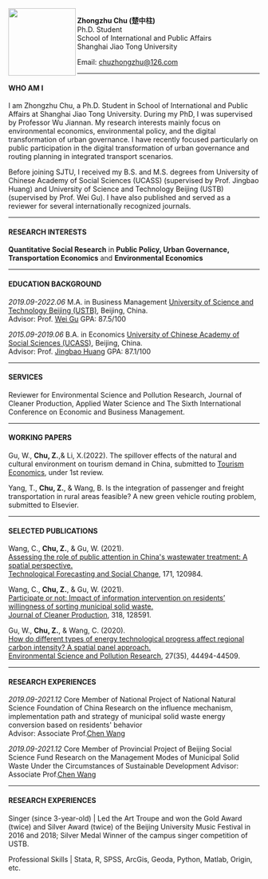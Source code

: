 <img align="left" src="./两寸 咧嘴笑.JPG" width = '135' height ='135'>

**Zhongzhu Chu (楚中柱)**  
Ph.D. Student  
School of International and Public Affairs  
Shanghai Jiao Tong University


Email: <chuzhongzhu@126.com>

---
#### WHO AM I

I am Zhongzhu Chu, a Ph.D. Student in School of International and Public Affairs at Shanghai Jiao Tong University. During my PhD, I was supervised by Professor Wu Jiannan. My research interests mainly focus on environmental economics, environmental policy, and the digital transformation of urban governance. I have recently focused particularly on public participation in the digital transformation of urban governance and routing planning in integrated transport scenarios.

Before joining SJTU, I received my B.S. and M.S. degrees from University of Chinese Academy of Social Sciences (UCASS) (supervised by Prof. Jingbao Huang) and University of Science and Technology Beijing (USTB) (supervised by Prof. Wei Gu). I have also published and served as a reviewer for several internationally recognized journals.

---
#### RESEARCH INTERESTS

**Quantitative Social Research** in **Public Policy, Urban Governance, Transportation Economics** and **Environmental Economics**
  
---
#### EDUCATION BACKGROUND

*2019.09-2022.06* M.A. in Business Management
[University of Science and Technology Beijing (USTB)](https://en.ustb.edu.cn/), Beijing, China.   
Advisor: Prof. [Wei Gu](https://sem.ustb.edu.cn/szll/szdw/xk/gsglxa/gwa/index.htm)
GPA: 87.5/100

*2015.09-2019.06* B.A. in Economics
[University of Chinese Academy of Social Sciences (UCASS)](https://www.ucass.edu.cn/), Beijing, China.  
Advisor: Prof. [Jingbao Huang](https://se.ucass.edu.cn/info/1098/1988.htm)
GPA: 87.1/100

---
#### SERVICES

Reviewer for Environmental Science and Pollution Research, Journal of Cleaner Production, Applied Water Science and The Sixth International Conference on Economic and Business Management.

---
#### WORKING PAPERS
Gu, W., **Chu, Z.**,& Li, X.(2022).
The spillover effects of the natural and cultural environment on tourism demand in China, submitted to [Tourism Economics](https://journals.sagepub.com/home/teu), under 1st review.

Yang, T., **Chu, Z.**, & Wang, B.
Is the integration of passenger and freight transportation in rural areas feasible? A new green vehicle routing problem, submitted to Elsevier.

---
#### SELECTED PUBLICATIONS
Wang, C., **Chu, Z.**, & Gu, W. (2021).  
[Assessing the role of public attention in China's wastewater treatment: A spatial perspective.](https://www.sciencedirect.com/science/article/pii/S0040162521004169)  
[Technological Forecasting and Social Change](https://www.sciencedirect.com/journal/technological-forecasting-and-social-change), 171, 120984.

Wang, C., **Chu, Z.**, & Gu, W. (2021).   
[Participate or not: Impact of information intervention on residents’ willingness of sorting municipal solid waste.](https://www.sciencedirect.com/science/article/pii/S0959652621027967)  
[Journal of Cleaner Production](https://www.journals.elsevier.com/journal-of-cleaner-production), 318, 128591.

Gu, W., **Chu, Z.**, & Wang, C. (2020).  
[How do different types of energy technological progress affect regional carbon intensity? A spatial panel approach.](https://link.springer.com/article/10.1007/s11356-020-10327-9)  
[Environmental Science and Pollution Research](https://www.springer.com/journal/11356/), 27(35), 44494-44509.

---
#### RESEARCH EXPERIENCES

*2019.09-2021.12* Core Member of National Project of National Natural Science Foundation of China
Research on the influence mechanism, implementation path and strategy of municipal solid waste energy conversion based on residents' behavior  
Advisor: Associate Prof.[Chen Wang](https://sem.ustb.edu.cn/szll/szdw/szm/W/wc/index.htm)

*2019.09-2021.12* Core Member of Provincial Project of Beijing Social Science Fund
Research on the Management Modes of Municipal Solid Waste Under the Circumstances of Sustainable Development
Advisor: Associate Prof.[Chen Wang](https://sem.ustb.edu.cn/szll/szdw/szm/W/wc/index.htm)

---
#### RESEARCH EXPERIENCES
Singer (since 3-year-old) | Led the Art Troupe and won the Gold Award (twice) and Silver Award (twice) of the Beijing University Music Festival in 2016 and 2018; Silver Medal Winner of the campus singer competition of USTB.

Professional Skills | Stata, R, SPSS, ArcGis, Geoda, Python, Matlab, Origin, etc.
